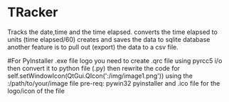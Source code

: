 # TRacker
Tracks the date,time and the time elapsed.
converts the time elapsed to units (time elapsed/60)
creates and saves the data to sqlite database
another feature is to pull out (export) the data to a csv file.


#For PyInstaller .exe file logo you need to create .qrc file using pyrcc5 i/o then convert it to python file (.py)
then rewrite the code for self.setWindowIcon(QtGui.QIcon(':/img/image1.png')) using the :/path/to/your/image file
pre-req: pywin32 pyinstaller and .ico file for the logo/icon of the file

